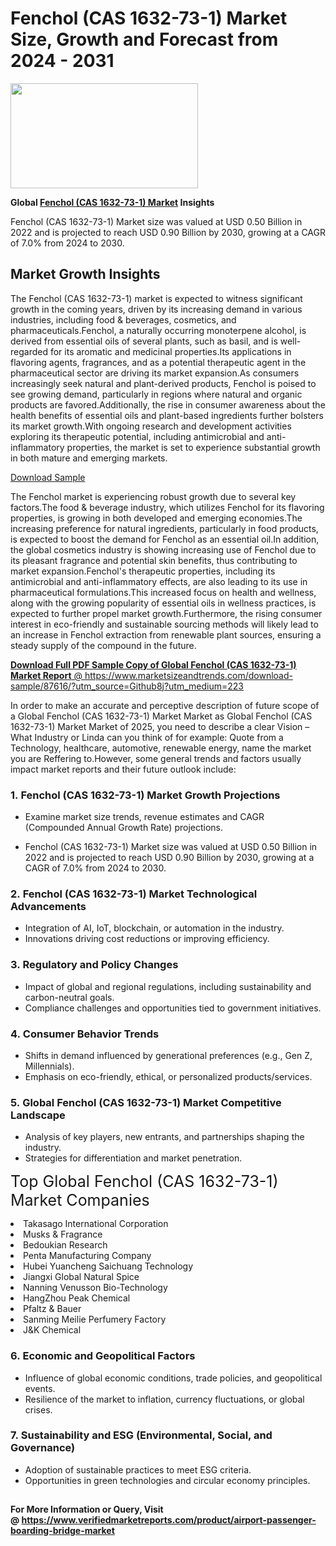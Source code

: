 <H1>Fenchol (CAS 1632-73-1) Market Size, Growth and Forecast from 2024 - 2031</H1><img class="aligncenter size-medium wp-image-584254" src="https://thirdeyenews.in/wp-content/uploads/2024/09/Global-Market-Research-300x168.jpeg" alt="" width="300" height="168" /><p><strong>Global&nbsp;<a href="https://www.marketsizeandtrends.com/download-sample/87616/?utm_source=Github8j?utm_medium=223">Fenchol (CAS 1632-73-1) Market</a> Insights</strong></p><p>Fenchol (CAS 1632-73-1) Market size was valued at USD 0.50 Billion in 2022 and is projected to reach USD 0.90 Billion by 2030, growing at a CAGR of 7.0% from 2024 to 2030.</p><p><h2>Market Growth Insights</h2> <p>The Fenchol (CAS 1632-73-1) market is expected to witness significant growth in the coming years, driven by its increasing demand in various industries, including food & beverages, cosmetics, and pharmaceuticals.Fenchol, a naturally occurring monoterpene alcohol, is derived from essential oils of several plants, such as basil, and is well-regarded for its aromatic and medicinal properties.Its applications in flavoring agents, fragrances, and as a potential therapeutic agent in the pharmaceutical sector are driving its market expansion.As consumers increasingly seek natural and plant-derived products, Fenchol is poised to see growing demand, particularly in regions where natural and organic products are favored.Additionally, the rise in consumer awareness about the health benefits of essential oils and plant-based ingredients further bolsters its market growth.With ongoing research and development activities exploring its therapeutic potential, including antimicrobial and anti-inflammatory properties, the market is set to experience substantial growth in both mature and emerging markets.</p> <p><a href="#">Download Sample</a></p> <p>The Fenchol market is experiencing robust growth due to several key factors.The food & beverage industry, which utilizes Fenchol for its flavoring properties, is growing in both developed and emerging economies.The increasing preference for natural ingredients, particularly in food products, is expected to boost the demand for Fenchol as an essential oil.In addition, the global cosmetics industry is showing increasing use of Fenchol due to its pleasant fragrance and potential skin benefits, thus contributing to market expansion.Fenchol's therapeutic properties, including its antimicrobial and anti-inflammatory effects, are also leading to its use in pharmaceutical formulations.This increased focus on health and wellness, along with the growing popularity of essential oils in wellness practices, is expected to further propel market growth.Furthermore, the rising consumer interest in eco-friendly and sustainable sourcing methods will likely lead to an increase in Fenchol extraction from renewable plant sources, ensuring a steady supply of the compound in the future.</p> <p><a href="#"></p><p><span class=""><strong>Download Full PDF Sample Copy of Global Fenchol (CAS 1632-73-1) Market Report</strong> @ <a href="https://www.marketsizeandtrends.com/download-sample/87616/?utm_source=Github8j?utm_medium=223" target="_blank">https://www.marketsizeandtrends.com/download-sample/87616/?utm_source=Github8j?utm_medium=223</a></span></p><p>In order to make an accurate and perceptive description of future scope of a Global&nbsp;Fenchol (CAS 1632-73-1) Market Market as Global&nbsp;Fenchol (CAS 1632-73-1) Market Market of 2025, you need to describe a clear Vision &ndash; What Industry or Linda can you think of for example: Quote from a Technology, healthcare, automotive, renewable energy, name the market you are Reffering to.However, some general trends and factors usually impact market reports and their future outlook include:</p><h3>1.&nbsp;<strong>Fenchol (CAS 1632-73-1) Market Growth Projections</strong></h3><ul><li>Examine market size trends, revenue estimates and CAGR (Compounded Annual Growth Rate) projections.</li><li><p>Fenchol (CAS 1632-73-1) Market size was valued at USD 0.50 Billion in 2022 and is projected to reach USD 0.90 Billion by 2030, growing at a CAGR of 7.0% from 2024 to 2030.</p></li></ul><h3>2.&nbsp;<strong>Fenchol (CAS 1632-73-1) Market Technological Advancements</strong></h3><ul><li>Integration of AI, IoT, blockchain, or automation in the industry.</li><li>Innovations driving cost reductions or improving efficiency.</li></ul><h3>3.&nbsp;<strong>Regulatory and Policy Changes</strong></h3><ul><li>Impact of global and regional regulations, including sustainability and carbon-neutral goals.</li><li>Compliance challenges and opportunities tied to government initiatives.</li></ul><h3>4.&nbsp;<strong>Consumer Behavior Trends</strong></h3><ul><li>Shifts in demand influenced by generational preferences (e.g., Gen Z, Millennials).</li><li>Emphasis on eco-friendly, ethical, or personalized products/services.</li></ul><h3>5.&nbsp;<strong>Global Fenchol (CAS 1632-73-1) Market Competitive Landscape</strong></h3><ul><li>Analysis of key players, new entrants, and partnerships shaping the industry.</li><li>Strategies for differentiation and market penetration.</li></ul><p data-pm-slice="1 1 []"><span style="color: inherit; font-family: inherit; font-size: 25px;">Top Global Fenchol (CAS 1632-73-1) Market Companies</span></p><div class="" data-test-id=""><p><li>Takasago International Corporation</li><li> Musks & Fragrance</li><li> Bedoukian Research</li><li> Penta Manufacturing Company</li><li> Hubei Yuancheng Saichuang Technology</li><li> Jiangxi Global Natural Spice</li><li> Nanning Venusson Bio-Technology</li><li> HangZhou Peak Chemical</li><li> Pfaltz & Bauer</li><li> Sanming Meilie Perfumery Factory</li><li> J&K Chemical</li></p></div><h3>6.&nbsp;<strong>Economic and Geopolitical Factors</strong></h3><ul><li>Influence of global economic conditions, trade policies, and geopolitical events.</li><li>Resilience of the market to inflation, currency fluctuations, or global crises.</li></ul><h3>7.&nbsp;<strong>Sustainability and ESG (Environmental, Social, and Governance)</strong></h3><ul><li>Adoption of sustainable practices to meet ESG criteria.</li><li>Opportunities in green technologies and circular economy principles.</li></ul><h2><strong style="font-size: 14px;">For More Information or Query, Visit @&nbsp;</strong><a style="background-color: #ffffff; font-size: 14px;" href="https://www.marketsizeandtrends.com/report/fenchol-cas-1632-73-1-market/" target="_blank">https://www.verifiedmarketreports.com/product/airport-passenger-boarding-bridge-market</a></h2>